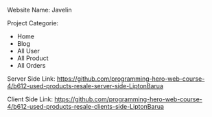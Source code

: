 Website Name: Javelin


Project Categorie:

* Home
* Blog
* All User
* All Product
* All Orders

Server Side Link: https://github.com/programming-hero-web-course-4/b612-used-products-resale-server-side-LiptonBarua

Client Side Link: https://github.com/programming-hero-web-course-4/b612-used-products-resale-clients-side-LiptonBarua